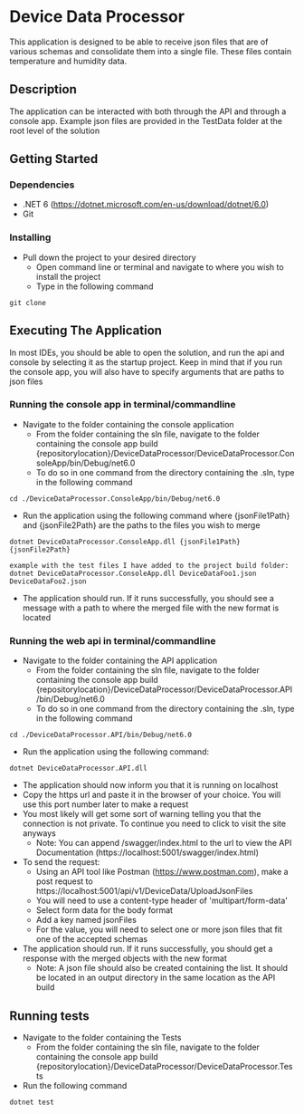# Device Data Processor

This application is designed to be able to receive json files that are of various schemas and consolidate them into a single file. These files contain temperature and humidity data.

## Description

The application can be interacted with both through the API and through a console app. Example json files are provided in the TestData folder at the root level of the solution

## Getting Started

### Dependencies

* .NET 6 (https://dotnet.microsoft.com/en-us/download/dotnet/6.0)
* Git

### Installing

* Pull down the project to your desired directory
  * Open command line or terminal and navigate to where you wish to install the project
  * Type in the following command
```
git clone 
```

## Executing The Application
In most IDEs, you should be able to open the solution, and run the api and console by selecting it as the startup project. Keep in mind that if you run the console app, you will also have to specify arguments that are paths to json files

### Running the console app in terminal/commandline
* Navigate to the folder containing the console application
  * From the folder containing the sln file, navigate to the folder containing the console app build
{repositorylocation}/DeviceDataProcessor/DeviceDataProcessor.ConsoleApp/bin/Debug/net6.0
  * To do so in one command from the directory containing the .sln, type in the following command
```
cd ./DeviceDataProcessor.ConsoleApp/bin/Debug/net6.0
```
* Run the application using the following command where {jsonFile1Path} and {jsonFile2Path} are the paths to the files you wish to merge
```
dotnet DeviceDataProcessor.ConsoleApp.dll {jsonFile1Path} {jsonFile2Path}    

example with the test files I have added to the project build folder:
dotnet DeviceDataProcessor.ConsoleApp.dll DeviceDataFoo1.json DeviceDataFoo2.json    
```
* The application should run. If it runs successfully, you should see a message with a path to where the merged file with the new format is located

### Running the web api in terminal/commandline
* Navigate to the folder containing the API application
    * From the folder containing the sln file, navigate to the folder containing the console app build
      {repositorylocation}/DeviceDataProcessor/DeviceDataProcessor.API/bin/Debug/net6.0
    * To do so in one command from the directory containing the .sln, type in the following command
```
cd ./DeviceDataProcessor.API/bin/Debug/net6.0
```
* Run the application using the following command:
```
dotnet DeviceDataProcessor.API.dll
```
* The application should now inform you that it is running on localhost
* Copy the https url and paste it in the browser of your choice. You will use this port number later to make a request
* You most likely will get some sort of warning telling you that the connection is not private. To continue you need to click to visit the site anyways
  * Note: You can append /swagger/index.html to the url to view the API Documentation (https://localhost:5001/swagger/index.html)
* To send the request:
  * Using an API tool like Postman (https://www.postman.com), make a post request to https://localhost:5001/api/v1/DeviceData/UploadJsonFiles
  * You will need to use a content-type header of 'multipart/form-data'
  * Select form data for the body format
  * Add a key named jsonFiles
  * For the value, you will need to select one or more json files that fit one of the accepted schemas
* The application should run. If it runs successfully, you should get a response with the merged objects with the new format
  * Note: A json file should also be created containing the list. It should be located in an output directory in the same location as the API build




## Running tests
* Navigate to the folder containing the Tests
  * From the folder containing the sln file, navigate to the folder containing the console app build
    {repositorylocation}/DeviceDataProcessor/DeviceDataProcessor.Tests
* Run the following command
```
dotnet test
```
